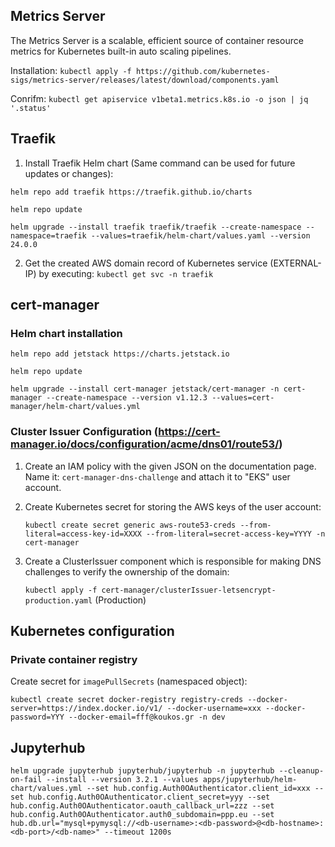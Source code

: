 ## Metrics Server

The Metrics Server is a scalable, efficient source of container resource metrics for Kubernetes built-in auto scaling pipelines.

Installation: `kubectl apply -f https://github.com/kubernetes-sigs/metrics-server/releases/latest/download/components.yaml`

Conrifm: `kubectl get apiservice v1beta1.metrics.k8s.io -o json | jq '.status'`

## Traefik

1. Install Traefik Helm chart (Same command can be used for future updates or changes):

`helm repo add traefik https://traefik.github.io/charts`

`helm repo update`

`helm upgrade --install traefik traefik/traefik --create-namespace --namespace=traefik --values=traefik/helm-chart/values.yaml --version 24.0.0`

2. Get the created AWS domain record of Kubernetes service (EXTERNAL-IP) by executing: `kubectl get svc -n traefik`

## cert-manager

### Helm chart installation
`helm repo add jetstack https://charts.jetstack.io`

`helm repo update`

`helm upgrade --install cert-manager jetstack/cert-manager -n cert-manager --create-namespace --version v1.12.3 --values=cert-manager/helm-chart/values.yml`

### Cluster Issuer Configuration (https://cert-manager.io/docs/configuration/acme/dns01/route53/)
1. Create an IAM policy with the given JSON on the documentation page. Name it: `cert-manager-dns-challenge` and attach it to "EKS" user account.
3. Create Kubernetes secret for storing the AWS keys of the user account: 

    `kubectl create secret generic aws-route53-creds --from-literal=access-key-id=XXXX --from-literal=secret-access-key=YYYY -n cert-manager`

4. Create a ClusterIssuer component which is responsible for making DNS challenges to verify the ownership of the domain: 
    
    `kubectl apply -f cert-manager/clusterIssuer-letsencrypt-production.yaml` (Production)

## Kubernetes configuration

### Private container registry

Create secret for `imagePullSecrets` (namespaced object): 

`kubectl create secret docker-registry registry-creds --docker-server=https://index.docker.io/v1/ --docker-username=xxx --docker-password=YYY --docker-email=fff@koukos.gr -n dev`

## Jupyterhub

`helm upgrade jupyterhub jupyterhub/jupyterhub -n jupyterhub --cleanup-on-fail --install --version 3.2.1 --values apps/jupyterhub/helm-chart/values.yml --set hub.config.Auth0OAuthenticator.client_id=xxx --set hub.config.Auth0OAuthenticator.client_secret=yyy --set hub.config.Auth0OAuthenticator.oauth_callback_url=zzz --set hub.config.Auth0OAuthenticator.auth0_subdomain=ppp.eu --set hub.db.url="mysql+pymysql://<db-username>:<db-password>@<db-hostname>:<db-port>/<db-name>" --timeout 1200s`